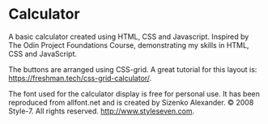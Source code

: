 # Calculator
A basic calculator created using HTML, CSS and Javascript. Inspired by The Odin Project Foundations Course, demonstrating my skills in HTML, CSS and JavaScript.

The buttons are arranged using CSS-grid. A great tutorial for this layout is: https://freshman.tech/css-grid-calculator/.

The font used for the calculator display is free for personal use. It has been reproduced from allfont.net and is created by Sizenko Alexander. © 2008 Style-7. All rights reserved. http://www.styleseven.com.

 
